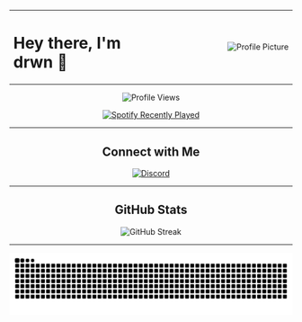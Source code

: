 <div align="center">
  <table style="width: 100%; border-collapse: collapse; border: none;">
    <tr>
      <td style="width: 50%; text-align: left; vertical-align: middle;">
        <h1>Hey there, I'm drwn 👋</h1>
      </td>
      <td style="width: 50%; text-align: right; vertical-align: middle;">
        <img height="200" src="https://cdn.akamai.steamstatic.com/steamcommunity/public/images/items/2439760/157f2c293251ed449e9479faef78569d14895a43.gif" alt="Profile Picture"/>
      </td>
    </tr>
  </table>
</div>

<p align="center">
  <img src="https://komarev.com/ghpvc/?username=k6w&label=Profile%20views&color=0e75b6&style=flat" alt="Profile Views" />
</p>

<div align="center">
  <a href="https://open.spotify.com/user/31zlyb6pasxzjf4ce2rfrkdeth6a">
    <img src="https://spotify-recently-played-readme.vercel.app/api?user=31zlyb6pasxzjf4ce2rfrkdeth6a&count=5&unique=false" alt="Spotify Recently Played" width="450"/>
  </a>
</div>

---

<h2 align="center">Connect with Me</h2>
<p align="center">
  <a href="https://discord.gg/kyjeMPhqyG" target="_blank">
    <img src="https://raw.githubusercontent.com/rahuldkjain/github-profile-readme-generator/master/src/images/icons/Social/discord.svg" alt="Discord" height="30" width="40"/>
  </a>
</p>

---

<h2 align="center">GitHub Stats</h2>
<p align="center">
  <img src="https://github-readme-streak-stats.herokuapp.com/?user=k6w&theme=black-ice&background=1e1e1e&ring=89cff0&fire=89cff0&currStreakNum=ffffff&sideNums=89cff0&sideLabels=89cff0&dates=ffffff" alt="GitHub Streak" width="450"/>
</p>

---

<p align="center">
  <img src="https://raw.githubusercontent.com/k6w/k6w/output/snake.svg" alt="Snake Animation" />
</p>
